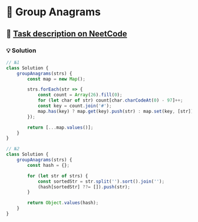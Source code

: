 # 📝 Group Anagrams

## 🔗 [Task description on NeetCode](https://neetcode.io/problems/anagram-groups)

### 💡 Solution

```javascript
// №1
class Solution {
	groupAnagrams(strs) {
		const map = new Map();

		strs.forEach(str => {
			const count = Array(26).fill(0);
			for (let char of str) count[char.charCodeAt(0) - 97]++;
			const key = count.join('#');
			map.has(key) ? map.get(key).push(str) : map.set(key, [str]);
		});

		return [...map.values()];
	}
}

// №2
class Solution {
	groupAnagrams(strs) {
		const hash = {};

		for (let str of strs) {
			const sortedStr = str.split('').sort().join('');
			(hash[sortedStr] ??= []).push(str);
		}

		return Object.values(hash);
	}
}
```
